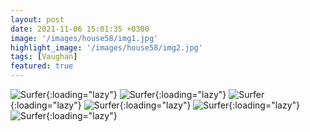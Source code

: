 ```yaml
---
layout: post
date: 2021-11-06 15:01:35 +0300
image: '/images/house58/img1.jpg'
highlight_image: '/images/house58/img2.jpg'
tags: [Vaughan]
featured: true
---
```


![Surfer]({{site.baseurl}}/images/house58/img3.jpg){:loading="lazy"}
![Surfer]({{site.baseurl}}/images/house58/img4.jpg){:loading="lazy"}
![Surfer]({{site.baseurl}}/images/house58/img5.jpg){:loading="lazy"}
![Surfer]({{site.baseurl}}/images/house58/img6.jpg){:loading="lazy"}
![Surfer]({{site.baseurl}}/images/house58/img7.jpg){:loading="lazy"}
![Surfer]({{site.baseurl}}/images/house58/img8.jpg){:loading="lazy"} 